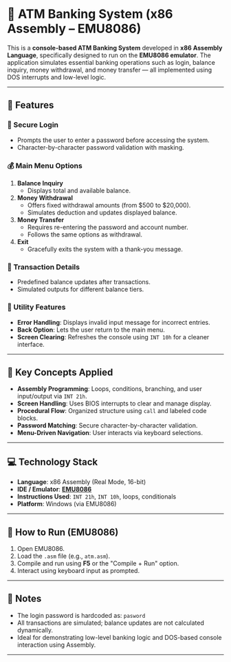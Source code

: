 # 🏦 ATM Banking System (x86 Assembly – EMU8086)

This is a **console-based ATM Banking System** developed in **x86 Assembly Language**, specifically designed to run on the **EMU8086 emulator**. The application simulates essential banking operations such as login, balance inquiry, money withdrawal, and money transfer — all implemented using DOS interrupts and low-level logic.

---

## 🎯 Features

### 🔐 Secure Login
- Prompts the user to enter a password before accessing the system.
- Character-by-character password validation with masking.

### 💰 Main Menu Options
1. **Balance Inquiry**  
   - Displays total and available balance.
2. **Money Withdrawal**  
   - Offers fixed withdrawal amounts (from $500 to $20,000).
   - Simulates deduction and updates displayed balance.
3. **Money Transfer**  
   - Requires re-entering the password and account number.
   - Follows the same options as withdrawal.
4. **Exit**  
   - Gracefully exits the system with a thank-you message.

### 🧾 Transaction Details
- Predefined balance updates after transactions.
- Simulated outputs for different balance tiers.

### 🧰 Utility Features
- **Error Handling**: Displays invalid input message for incorrect entries.
- **Back Option**: Lets the user return to the main menu.
- **Screen Clearing**: Refreshes the console using `INT 10h` for a cleaner interface.

---

## 🧠 Key Concepts Applied

- **Assembly Programming**: Loops, conditions, branching, and user input/output via `INT 21h`.
- **Screen Handling**: Uses BIOS interrupts to clear and manage display.
- **Procedural Flow**: Organized structure using `call` and labeled code blocks.
- **Password Matching**: Secure character-by-character validation.
- **Menu-Driven Navigation**: User interacts via keyboard selections.

---

## 💻 Technology Stack

- **Language**: x86 Assembly (Real Mode, 16-bit)
- **IDE / Emulator**: [**EMU8086**](http://www.emu8086.com/)
- **Instructions Used**: `INT 21h`, `INT 10h`, loops, conditionals
- **Platform**: Windows (via EMU8086)

---

## 🏁 How to Run (EMU8086)

1. Open EMU8086.
2. Load the `.asm` file (e.g., `atm.asm`).
3. Compile and run using **F5** or the "Compile + Run" option.
4. Interact using keyboard input as prompted.

---

## 📌 Notes

- The login password is hardcoded as: `pasword`
- All transactions are simulated; balance updates are not calculated dynamically.
- Ideal for demonstrating low-level banking logic and DOS-based console interaction using Assembly.

---
